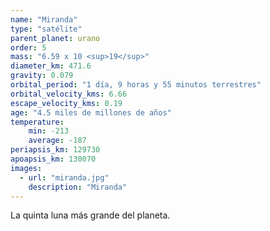 ```yaml
---
name: "Miranda"
type: "satélite"
parent_planet: urano
order: 5
mass: "6.59 x 10 <sup>19</sup>"
diameter_km: 471.6
gravity: 0.079
orbital_period: "1 día, 9 horas y 55 minutos terrestres"
orbital_velocity_kms: 6.66
escape_velocity_kms: 0.19
age: "4.5 miles de millones de años"
temperature:
    min: -213
    average: -187
periapsis_km: 129730
apoapsis_km: 130070
images:
  - url: "miranda.jpg"
    description: "Miranda"
---
```


La quinta luna más grande del planeta.